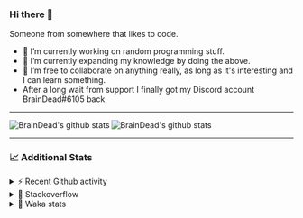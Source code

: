 ### Hi there 👋

Someone from somewhere that likes to code.

- 🔭 I’m currently working on random programming stuff.
- 🌱 I’m currently expanding my knowledge by doing the above.
- 👯 I’m free to collaborate on anything really, as long as it's interesting and I can learn something.
- After a long wait from support I finally got my Discord account BrainDead#6105 back
<hr>


<img alt="BrainDead's github stats" align="left" src="https://github-readme-stats.vercel.app/api?username=albertopoljak&count_private=true&show_icons=true&theme=radical&hide_border=true"/>
<img alt="BrainDead's github stats" align="left" src="https://github-readme-stats.vercel.app/api/top-langs/?username=albertopoljak&layout=compact&theme=radical&hide_border=true&card_width=250"/>
<br clear="left"/>

<hr>

### 📈 Additional Stats

<details>
  <summary>⚡ Recent Github activity</summary>
  <br/>

  <!--START_SECTION:activity-->
1. ❗️ Opened issue [#81889](https://github.com/odoo/odoo/issues/81889) in [odoo/odoo](https://github.com/odoo/odoo)
2. 🗣 Commented on [#64](https://github.com/HuyaneMatsu/hata/issues/64) in [HuyaneMatsu/hata](https://github.com/HuyaneMatsu/hata)
3. 💪 Opened PR [#64](https://github.com/HuyaneMatsu/hata/pull/64) in [HuyaneMatsu/hata](https://github.com/HuyaneMatsu/hata)
4. 🗣 Commented on [#158](https://github.com/Tortoise-Community/Tortoise-BOT/issues/158) in [Tortoise-Community/Tortoise-BOT](https://github.com/Tortoise-Community/Tortoise-BOT)
5. 🗣 Commented on [#32](https://github.com/albertopoljak/Licensy/issues/32) in [albertopoljak/Licensy](https://github.com/albertopoljak/Licensy)
  <!--END_SECTION:activity-->
</details>

<details>
  <summary>👀 Stackoverflow</summary>

  [![Omid Nikrah StackOverflow](https://github-readme-stackoverflow.vercel.app/?userID=11311072&theme=dark)](https://stackoverflow.com/users/11311072/braindead)

</details>

<details>
  <summary>🤖 Waka stats</summary>
  <br/>

  <!--START_SECTION:waka-->
![Profile Views](http://img.shields.io/badge/Profile%20Views-3-blue)

![Lines of code](https://img.shields.io/badge/From%20Hello%20World%20I%27ve%20Written-281087%20lines%20of%20code-blue)

**🐱 My Github Data** 

> 🏆 828 Contributions in the Year 2021
 > 
> 📦 148.9 kB Used in Github's Storage 
 > 
> 💼 Opted to Hire
 > 
> 📜 33 Public Repositories 
 > 
> 🔑 8 Private Repositories  
 > 
**I'm an Early 🐤** 

```text
🌞 Morning    186 commits    █████░░░░░░░░░░░░░░░░░░░░   23.22% 
🌆 Daytime    321 commits    ██████████░░░░░░░░░░░░░░░   40.07% 
🌃 Evening    202 commits    ██████░░░░░░░░░░░░░░░░░░░   25.22% 
🌙 Night      92 commits     ██░░░░░░░░░░░░░░░░░░░░░░░   11.49%

```
📅 **I'm Most Productive on Tuesday** 

```text
Monday       128 commits    ████░░░░░░░░░░░░░░░░░░░░░   15.98% 
Tuesday      165 commits    █████░░░░░░░░░░░░░░░░░░░░   20.6% 
Wednesday    151 commits    ████░░░░░░░░░░░░░░░░░░░░░   18.85% 
Thursday     132 commits    ████░░░░░░░░░░░░░░░░░░░░░   16.48% 
Friday       87 commits     ██░░░░░░░░░░░░░░░░░░░░░░░   10.86% 
Saturday     60 commits     █░░░░░░░░░░░░░░░░░░░░░░░░   7.49% 
Sunday       78 commits     ██░░░░░░░░░░░░░░░░░░░░░░░   9.74%

```


📊 **This Week I Spent My Time On** 

```text
💬 Programming Languages: 
Python                   7 hrs 57 mins       ███████████░░░░░░░░░░░░░░   44.45% 
XML                      7 hrs 43 mins       ██████████░░░░░░░░░░░░░░░   43.14% 
textmate                 59 mins             █░░░░░░░░░░░░░░░░░░░░░░░░   5.54% 
JavaScript               28 mins             ░░░░░░░░░░░░░░░░░░░░░░░░░   2.67% 
Gettext Catalog          24 mins             ░░░░░░░░░░░░░░░░░░░░░░░░░   2.31%

🐱‍💻 Projects: 
odoo_14                  17 hrs 52 mins      █████████████████████████   99.85% 
culjak                   1 min               ░░░░░░░░░░░░░░░░░░░░░░░░░   0.15%

💻 Operating System: 
Linux                    17 hrs 54 mins      █████████████████████████   100.0%

```

**I Mostly Code in Python** 

```text
Python                   29 repos            ███████████████████░░░░░░   78.38% 
Java                     4 repos             ██░░░░░░░░░░░░░░░░░░░░░░░   10.81% 
HTML                     2 repos             █░░░░░░░░░░░░░░░░░░░░░░░░   5.41% 
TypeScript               1 repo              ░░░░░░░░░░░░░░░░░░░░░░░░░   2.7% 
JavaScript               1 repo              ░░░░░░░░░░░░░░░░░░░░░░░░░   2.7%

```



 Last Updated on 29/12/2021
<!--END_SECTION:waka-->
</details>
